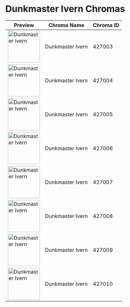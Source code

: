 # Dunkmaster Ivern Chromas

| Preview | Chroma Name | Chroma ID |
|---|---|---|
| <img src='https://raw.communitydragon.org/latest/plugins/rcp-be-lol-game-data/global/default/v1/champion-chroma-images/427/427003.png' alt='Dunkmaster Ivern' width='100'> | Dunkmaster Ivern | 427003 |
| <img src='https://raw.communitydragon.org/latest/plugins/rcp-be-lol-game-data/global/default/v1/champion-chroma-images/427/427004.png' alt='Dunkmaster Ivern' width='100'> | Dunkmaster Ivern | 427004 |
| <img src='https://raw.communitydragon.org/latest/plugins/rcp-be-lol-game-data/global/default/v1/champion-chroma-images/427/427005.png' alt='Dunkmaster Ivern' width='100'> | Dunkmaster Ivern | 427005 |
| <img src='https://raw.communitydragon.org/latest/plugins/rcp-be-lol-game-data/global/default/v1/champion-chroma-images/427/427006.png' alt='Dunkmaster Ivern' width='100'> | Dunkmaster Ivern | 427006 |
| <img src='https://raw.communitydragon.org/latest/plugins/rcp-be-lol-game-data/global/default/v1/champion-chroma-images/427/427007.png' alt='Dunkmaster Ivern' width='100'> | Dunkmaster Ivern | 427007 |
| <img src='https://raw.communitydragon.org/latest/plugins/rcp-be-lol-game-data/global/default/v1/champion-chroma-images/427/427008.png' alt='Dunkmaster Ivern' width='100'> | Dunkmaster Ivern | 427008 |
| <img src='https://raw.communitydragon.org/latest/plugins/rcp-be-lol-game-data/global/default/v1/champion-chroma-images/427/427009.png' alt='Dunkmaster Ivern' width='100'> | Dunkmaster Ivern | 427009 |
| <img src='https://raw.communitydragon.org/latest/plugins/rcp-be-lol-game-data/global/default/v1/champion-chroma-images/427/427010.png' alt='Dunkmaster Ivern' width='100'> | Dunkmaster Ivern | 427010 |
